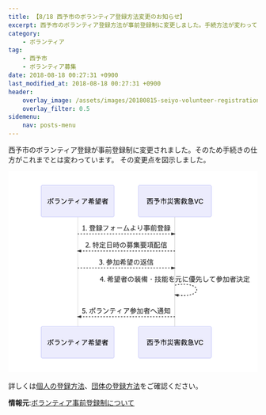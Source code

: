 ```yaml
---
title: 【8/18 西予市のボランティア登録方法変更のお知らせ】
excerpt: 西予市のボランティア登録方法が事前登録制に変更しました。手続方法が変わっているので変更点をチェック！
category:
    - ボランティア
tag:
    - 西予市
    - ボランティア募集    
date: 2018-08-18 00:27:31 +0900
last_modified_at: 2018-08-18 00:27:31 +0900 
header:
    overlay_image: /assets/images/20180815-seiyo-volunteer-registration.png
    overlay_filter: 0.5
sidemenu:
    nav: posts-menu
---
```


西予市のボランティア登録が事前登録制に変更されました。そのため手続きの仕方がこれまでとは変わっています。
その変更点を図示しました。

![個人の登録フロー](/assets/images/20180815-seiyo-volunteer-registration.png)


詳しくは[個人の登録方法](/volunteer-new/seiyo/#個人で西予市災害vcに申し込み)、[団体の登録方法](/volunteer-new/seiyo/#団体で西予市災害vcに申し込み)をご確認ください。


**情報元**:[ボランティア事前登録制について](http://seiyo-syakyo.jp/publics/index/94/)
